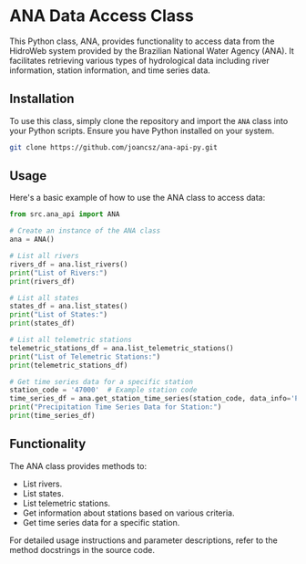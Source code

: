 # ANA Data Access Class

This Python class, ANA, provides functionality to access data from the HidroWeb system provided by the Brazilian National Water Agency (ANA). It facilitates retrieving various types of hydrological data including river information, station information, and time series data.

## Installation

To use this class, simply clone the repository and import the `ANA` class into your Python scripts. Ensure you have Python installed on your system.

```bash
git clone https://github.com/joancsz/ana-api-py.git
```

## Usage

Here's a basic example of how to use the ANA class to access data:

```python
from src.ana_api import ANA

# Create an instance of the ANA class
ana = ANA()

# List all rivers
rivers_df = ana.list_rivers()
print("List of Rivers:")
print(rivers_df)

# List all states
states_df = ana.list_states()
print("List of States:")
print(states_df)

# List all telemetric stations
telemetric_stations_df = ana.list_telemetric_stations()
print("List of Telemetric Stations:")
print(telemetric_stations_df)

# Get time series data for a specific station
station_code = '47000'  # Example station code
time_series_df = ana.get_station_time_series(station_code, data_info='P')
print("Precipitation Time Series Data for Station:")
print(time_series_df)
```

## Functionality

The ANA class provides methods to:

- List rivers.
- List states.
- List telemetric stations.
- Get information about stations based on various criteria.
- Get time series data for a specific station.

For detailed usage instructions and parameter descriptions, refer to the method docstrings in the source code.

